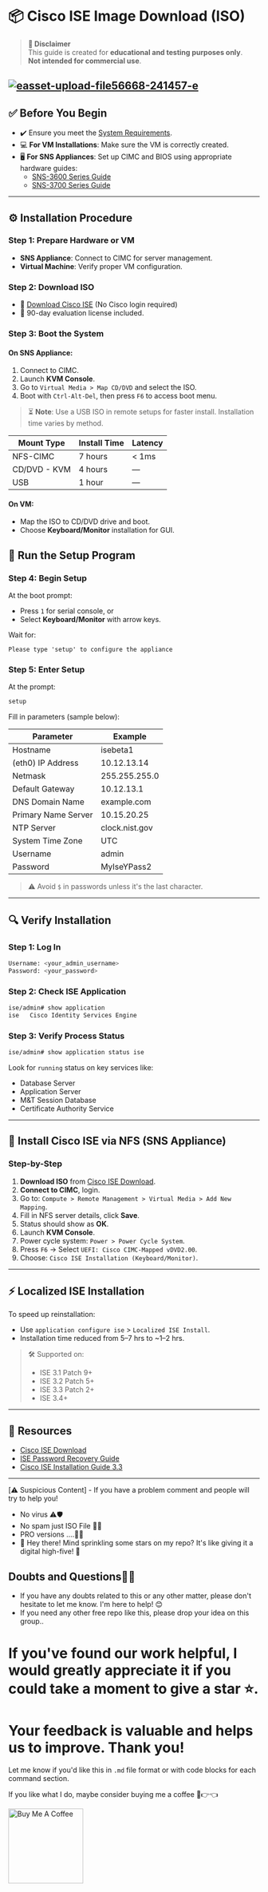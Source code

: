# 📦 Cisco ISE Image Download (ISO)

> **📝 Disclaimer**  
> This guide is created for **educational and testing purposes only**.  
> **Not intended for commercial use**.

<a href="https://ibb.co/4ZxYJt9d"><img src="https://i.ibb.co/HDQxX41d/easset-upload-file56668-241457-e.webp" alt="easset-upload-file56668-241457-e" border="0"></a>
---

## ✅ Before You Begin

- ✔️ Ensure you meet the [System Requirements](https://www.cisco.com/c/en/us/td/docs/security/ise/3-3/install_guide/b_ise_installationGuide33.html).
- 💻 **For VM Installations**: Make sure the VM is correctly created.
- 🖥️ **For SNS Appliances**: Set up CIMC and BIOS using appropriate hardware guides:
  - [SNS-3600 Series Guide](https://www.cisco.com/c/en/us/td/docs/security/ise/hw/SNS-3600.html)
  - [SNS-3700 Series Guide](https://www.cisco.com/c/en/us/td/docs/security/ise/hw/SNS-3700.html)

---

## ⚙️ Installation Procedure

### Step 1: Prepare Hardware or VM

- **SNS Appliance**: Connect to CIMC for server management.
- **Virtual Machine**: Verify proper VM configuration.

### Step 2: Download ISO

- 🔗 [Download Cisco ISE](https://labhub.eu.org/api/raw/?path=/ISO/Cisco-ISE-3.3.0.430.SPA.x86_64.iso) (No Cisco login required)
- 🚀 90-day evaluation license included.

### Step 3: Boot the System

#### On SNS Appliance:
1. Connect to CIMC.
2. Launch **KVM Console**.
3. Go to `Virtual Media > Map CD/DVD` and select the ISO.
4. Boot with `Ctrl-Alt-Del`, then press `F6` to access boot menu.

> ⏳ **Note**: Use a USB ISO in remote setups for faster install. Installation time varies by method.

| Mount Type     | Install Time | Latency                  |
|----------------|--------------|---------------------------|
| NFS-CIMC       | 7 hours      | < 1ms                    |
| CD/DVD - KVM   | 4 hours      | —                        |
| USB            | 1 hour       | —                        |

#### On VM:
- Map the ISO to CD/DVD drive and boot.
- Choose **Keyboard/Monitor** installation for GUI.


## 🚀 Run the Setup Program

### Step 4: Begin Setup

At the boot prompt:

* Press `1` for serial console, or
* Select **Keyboard/Monitor** with arrow keys.

Wait for:

```
Please type 'setup' to configure the appliance
```

### Step 5: Enter Setup

At the prompt:

```bash
setup
```

Fill in parameters (sample below):

| Parameter           | Example        |
| ------------------- | -------------- |
| Hostname            | isebeta1       |
| (eth0) IP Address   | 10.12.13.14    |
| Netmask             | 255.255.255.0  |
| Default Gateway     | 10.12.13.1     |
| DNS Domain Name     | example.com    |
| Primary Name Server | 10.15.20.25    |
| NTP Server          | clock.nist.gov |
| System Time Zone    | UTC            |
| Username            | admin          |
| Password            | MyIseYPass2    |

> ⚠️ Avoid `$` in passwords unless it's the last character.

---

## 🔍 Verify Installation

### Step 1: Log In

```bash
Username: <your_admin_username>
Password: <your_password>
```

### Step 2: Check ISE Application

```bash
ise/admin# show application
ise   Cisco Identity Services Engine
```

### Step 3: Verify Process Status

```bash
ise/admin# show application status ise
```

Look for `running` status on key services like:

* Database Server
* Application Server
* M\&T Session Database
* Certificate Authority Service

---

## 📁 Install Cisco ISE via NFS (SNS Appliance)

### Step-by-Step

1. **Download ISO** from [Cisco ISE Download](https://labhub.eu.org/api/raw/?path=/ISO/Cisco-ISE-3.3.0.430.SPA.x86_64.iso).
2. **Connect to CIMC**, login.
3. Go to: `Compute > Remote Management > Virtual Media > Add New Mapping`.
4. Fill in NFS server details, click **Save**.
5. Status should show as **OK**.
6. Launch **KVM Console**.
7. Power cycle system: `Power > Power Cycle System`.
8. Press `F6` → Select `UEFI: Cisco CIMC-Mapped vDVD2.00`.
9. Choose: `Cisco ISE Installation (Keyboard/Monitor)`.

---

## ⚡ Localized ISE Installation

To speed up reinstallation:

* Use `application configure ise` > `Localized ISE Install`.
* Installation time reduced from 5–7 hrs to \~1–2 hrs.

> 🛠️ Supported on:
>
> * ISE 3.1 Patch 9+
> * ISE 3.2 Patch 5+
> * ISE 3.3 Patch 2+
> * ISE 3.4+

---

## 🔗 Resources
* [Cisco ISE Download](https://labhub.eu.org/api/raw/?path=/ISO/Cisco-ISE-3.3.0.430.SPA.x86_64.iso)
* [ISE Password Recovery Guide](https://www.cisco.com/c/en/us/support/docs/security/identity-services-engine/200568-ISE-Password-Recovery-Mechanisms.html)
* [Cisco ISE Installation Guide 3.3](https://www.cisco.com/c/en/us/td/docs/security/ise/3-3/install_guide/b_ise_installationGuide33.html)

---
[⚠️ Suspicious Content] - If you have a problem comment and people will try to help you!
- No virus ⚠🛡
- No spam just ISO File 🔐🔑
- PRO versions ....🎊✨
- 🌟 Hey there! Mind sprinkling some stars on my repo? It's like giving it a digital high-five! 🚀


## Doubts and Questions🙆‍♂️

 - If you have any doubts related to this or any other matter, please don't hesitate to let me know. I'm here to help! 😊
 - If you need any other free repo like this, please drop your idea on this group..
  
# If you've found our work helpful, I would greatly appreciate it if you could take a moment to give a star ⭐. 
# Your feedback is valuable and helps us to improve. Thank you!


Let me know if you'd like this in `.md` file format or with code blocks for each command section.

<!-- Support Me --> 


If you like what I do, maybe consider buying me a coffee 🥺👉👈

<a href="buymeacoffee.com/SABBIRIMON" target="_blank"><img src="https://cdn.buymeacoffee.com/buttons/v2/default-red.png" alt="Buy Me A Coffee" width="150" ></a>
